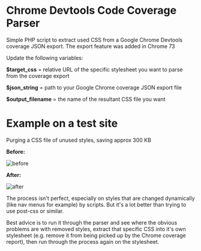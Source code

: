 # Chrome Devtools Code Coverage Parser

Simple PHP script to extract used CSS from a Google Chrome Devtools coverage JSON export. The export feature was added in Chrome 73

Update the following variables:

**$target_css** = relative URL of the specific stylesheet you want to parse from the coverage export

**$json_string** = path to your Google Chrome coverage JSON export file

**$output_filename** = the name of the resultant CSS file you want

# Example on a test site 

Purging a CSS file of unused styles, saving approx 300 KB

**Before:**

![before](https://user-images.githubusercontent.com/46265707/55680704-fb30ad00-5914-11e9-8bf5-ece7fcaea7c3.png)

**After:**

![after](https://user-images.githubusercontent.com/46265707/55680703-fb30ad00-5914-11e9-8dbe-24f963e48e6e.png)

The process isn't perfect, especially on styles that are changed dynamically (like nav menus for example) by scripts. But it's a lot better than trying to use post-css or similar.

Best advice is to run it through the parser and see where the obvious problems are with removed styles, extract that specific CSS into it's own stylesheet (e.g. remove it from being picked up by the Chrome coverage report), then run through the process again on the stylesheet.
